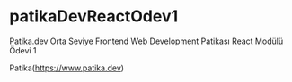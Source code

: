 # patikaDevReactOdev1

Patika.dev Orta Seviye Frontend Web Development Patikası React Modülü Ödevi 1

Patika(https://www.patika.dev)
